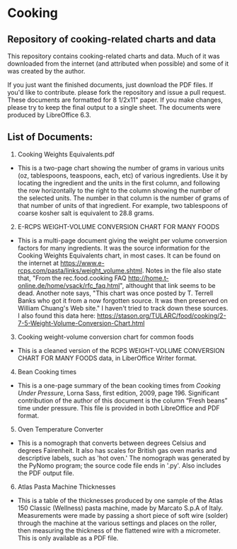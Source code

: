 # Cooking
## Repository of cooking-related charts and data

This repository contains cooking-related charts and data. Much of it was downloaded from the internet (and attributed when possible) and some of it was created by the author.

If you just want the finished documents, just download the PDF files. If you'd like to contribute. please fork the repository and issue a pull request. These documents are formatted for 8 1/2x11" paper. If  you make changes, please try to keep the final output to a single sheet. The documents were produced by LibreOffice 6.3.

## List of Documents:
1. Cooking Weights Equivalents.pdf
* This is a two-page chart showing the number of grams in various units (oz, tablespoons, teaspoons, each, etc) of various ingredients. Use it by locating the ingredient and the units in the first column, and following the row horizontally to the right to the column showing the number of the selected units. The number in that column is the number of grams of that number of units of that ingredient. For example, two tablespoons of coarse kosher salt is equivalent to 28.8 grams.


2. E-RCPS WEIGHT-VOLUME CONVERSION CHART FOR MANY FOODS
* This is a multi-page document giving the weight per volume conversion factors for many ingredients. It was the source information for the Cooking Weights Equivalents chart, in most cases. It can be found on the internet at https://www.e-rcps.com/pasta/links/weight_volume.shtml. Notes in the file also state that, "From the rec.food.cooking FAQ http://home.t-online.de/home/vsack/rfc_faq.html", althought that link seems to be dead. Another note says, "This chart was once posted by T. Terrell Banks who got it from a now forgotten source.  It was then preserved on William Chuang's Web site." I haven't tried to track down these sources. I also found this data here: https://stason.org/TULARC/food/cooking/2-7-5-Weight-Volume-Conversion-Chart.html

3. Cooking weight-volume conversion chart for common foods
* This is a cleaned version of the RCPS WEIGHT-VOLUME CONVERSION CHART FOR MANY FOODS data, in LiberOffice Writer format.

4. Bean Cooking times
* This is a one-page summary of the bean cooking times from _Cooking Under Pressure_, Lorna Sass, first edition, 2009, page 196. Significant contribution of the author of this document is the column “Fresh beans” time under pressure. This file is provided in both LibreOffice and PDF format.

5. Oven Temperature Converter
* This is a nomograph that converts between degrees Celsius and degrees Fairenheit. It also has scales for British gas oven marks and descriptive labels, such as 'hot oven.' The nomograph was generated by the PyNomo program; the source code file ends in '.py'. Also includes the PDF output file.

6. Atlas Pasta Machine Thicknesses
* This is a table of the thicknesses produced by one sample of the Atlas 150 Classic (Wellness) pasta machine, made by Marcato S.p.A of Italy. Measurements were made by passing a short piece of soft wire (solder) through the machine at the various settings and places on the roller, then measuring the thickness of the flattened wire with a micrometer. This is only available as a PDF file.

